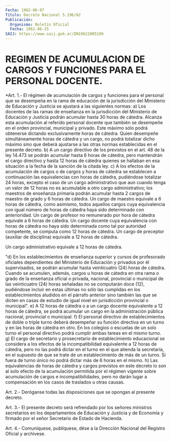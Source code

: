 ```yaml
---
Fecha: 1962-06-07
Título: Decreto Nacional 5.196/62
Publicación:
  Organismo: Boletín Oficial
  Fecha: 1962-06-25
SAIJ: https://www.saij.gob.ar/DN19622005196
---
```

# REGIMEN DE ACUMULACION DE CARGOS Y FUNCIONES PARA EL PERSONAL DOCENTE.

<a id="1"></a>
*Art. 1.- El régimen de acumulación de cargos y funciones para el personal  que  se  desempeña  en  la  rama  de  educación  de la jurisdicción  del Ministerio de Educación y Justicia se ajustará  a las siguientes normas:  a) Los docentes  de  las  ramas de enseñanza en la jurisdicción del Ministerio de Educación y Justicia  podrán  acumular hasta 30 horas de cátedra. Alcanza esta acumulación al referido  personal  docente que  también  se  desempeñe  en el  orden  provincial, municipal y privado.  Este máximo sólo podrá obtenerse dictando  exclusivamente horas de cátedra.  Quien desempeñe  simultáneamente  horas  de  cátedra y un cargo, no podrá totalizar dicho máximo sino que deberá ajustarse  a las otras normas establecidas en el presente decreto.  b)  A un cargo directivo de los previstos en el art. 48 de  la  ley 14.473    se  podrán  acumular  hasta  6  horas  de  cátedra,  pero mantendrán  el  cargo directivo y hasta 12 horas de cátedra quienes se hallaban en esa  situación a la fecha de la sanción de la citada ley.  c) A los efectos de la  acumulación  de  cargos o de cargos y horas de  cátedra se  establecen  a continuación las  equivalencias  con horas de cátedra, pudiéndose totalizar  24  horas,  excepto el caso de  un  cargo  administrativo que aun cuando tenga un valor  de  12 horas  no es acumulable  a  otro cargo administrativo; los maestros de enseñanza primaria podrán  acumular hasta 2 cargos de maestro de grado y 6 horas de cátedra. Un  cargo de maestro equivale a 6 horas de cátedra, como asimismo, todos  aquellos cargos cuya equivalencia con  igual número de horas de cátedra  haya  sido  determinado  con anterioridad.  Un  cargo  de  profesor  no  remunerado  por hora de cátedra equivale a 6 horas de cátedra.  Un  cargo  docente  cuya equivalencia con horas de cátedra no  haya sido determinada como  tal  por  autoridad  competente,  se computa como 12 horas de cátedra.  Un cargo de preceptor (auxiliar de disciplina) equivale a  12 horas de cátedra.

Un  cargo  administrativo  equivale  a  12  horas  de cátedra.

"d)  En  los  establecimientos  de enseñanza superior y  cursos  de profesorado oficiales dependientes  del  Ministerio  de Educación y privados por él supervisados, se podrán acumular hasta veinticuatro  (24)  horas  de cátedra. Cuando se acumulen,  además, cargos u horas de cátedra en  otra  rama  o  grado de la enseñanza oficial  o  privada,  nacional,  provincial  o  municipal  de  las veinticuatro  (24)  horas  señaladas  no  se  computarán doce (12), pudiéndose incluir en estas últimas no sólo las  cumplidas  en  los establecimientos  aludidos  en el párrafo anterior sino también las que se dicten en casas de estudio  de  igual  nivel en jurisdicción provincial o municipal".  e)  A  12  horas de cátedra o a un cargo docente equivalente  a  12 horas de cátedra,  se  podrá acumular un cargo en la administración pública nacional, provincial o municipal.  f) El personal directivo  de  establecimientos  de  doble  o triple turno  deberá desempeñar su función directiva en un turno y en  las horas de  cátedra  en  otro.  En los colegios o escuelas de un solo turno el personal directivo podrá  cumplir ambas tareas en el mismo turno.  g)  El  cargo  de  secretario  y prosecretario  de  establecimiento educacional se  considera  a los efectos  de  la  incompatibilidad equivalente a 12 horas de cátedra,  pero  no las podrá dictar en el turno en el que atienda la secretaría, en el  supuesto  de  que  se trate  de  un establecimiento de más de un turno. Si fuera de turno único no podrá dictar más de 6 horas en el mismo.  h) Las equivalencias  de  horas  de  cátedra  y cargos previstos en este decreto lo son al solo efecto de la acumulación  permitida por el régimen vigente sobre acumulación de cargos e incompatibilidades,  pero  no  darán  lugar a compensación  en  los casos de traslados u otras causas.

<a id="2"></a>
Art.  2.-  Deróganse todas las disposiciones que se opongan al presente decreto.

<a id="3"></a>
Art.  3.-  El presente decreto será refrendado por los señores ministros secretarios  en los departamentos de Educación y Justicia y de Economía y firmado  por  el  señor  Secretario  de  Estado  de Hacienda.

<a id="4"></a>
Art. 4.- Comuníquese, publíquese, dése a la Dirección Nacional del Registro Oficial y archívese.
